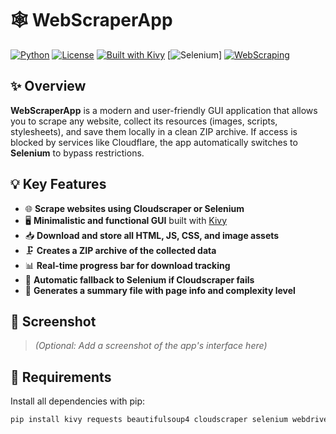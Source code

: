 # 🕸️ WebScraperApp

[![Python](https://img.shields.io/badge/Python-3.10+-blue?logo=python)](https://www.python.org/)
[![License](https://img.shields.io/badge/license-MIT-green.svg)](LICENSE)
[![Built with Kivy](https://img.shields.io/badge/built%20with-Kivy-ff69b4)](https://kivy.org/)
[![Selenium](https://img.shields.io/badge/Selenium-Enabled-brightgreen?logo=selenium)]
[![WebScraping](https://img.shields.io/badge/Web-Scraping-orange)](https://github.com/topics/web-scraping)

## ✨ Overview

**WebScraperApp** is a modern and user-friendly GUI application that allows you to scrape any website, collect its resources (images, scripts, stylesheets), and save them locally in a clean ZIP archive. If access is blocked by services like Cloudflare, the app automatically switches to **Selenium** to bypass restrictions.

## 💡 Key Features

- 🌐 **Scrape websites using Cloudscraper or Selenium**
- 🖥️ **Minimalistic and functional GUI** built with [Kivy](https://kivy.org/)
- 📥 **Download and store all HTML, JS, CSS, and image assets**
- 🗜️ **Creates a ZIP archive of the collected data**
- 📊 **Real-time progress bar for download tracking**
- 🔄 **Automatic fallback to Selenium if Cloudscraper fails**
- 📝 **Generates a summary file with page info and complexity level**

## 📸 Screenshot

> _(Optional: Add a screenshot of the app's interface here)_

## 🧩 Requirements

Install all dependencies with pip:

```bash
pip install kivy requests beautifulsoup4 cloudscraper selenium webdriver-manager tqdm
